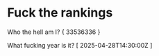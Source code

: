 # Fuck the rankings

Who the hell am I?
{ 33536336 }

What fucking year is it?
[ 2025-04-28T14:30:00Z ]
